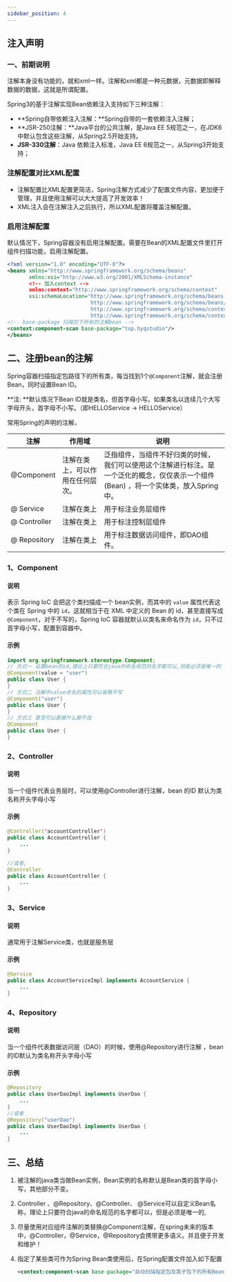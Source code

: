 ```yaml
---
sidebar_position: 4
---
```


## 注入声明

### 一、前期说明

注解本身没有功能的，就和xml一样。注解和xml都是一种元数据，元数据即解释数据的数据，这就是所谓配置。

Spring3的基于注解实现Bean依赖注入支持如下三种注解：

- **Spring自带依赖注入注解：**Spring自带的一套依赖注入注解；
- **JSR-250注解：**Java平台的公共注解，是Java EE 5规范之一，在JDK6中默认包含这些注解，从Spring2.5开始支持。
- **JSR-330注解**：Java 依赖注入标准，Java EE 6规范之一，从Spring3开始支持；

### 注解配置对比XML配置

- 注解配置比XML配置更简洁，Spring注解方式减少了配置文件内容，更加便于管理，并且使用注解可以大大提高了开发效率！
- XML注入会在注解注入之后执行，所以XML配置将覆盖注解配置。

### 启用注解配置

默认情况下，Spring容器没有启用注解配置。需要在Bean的XML配置文件里打开组件扫描功能，启用注解配置。

```xml
<?xml version="1.0" encoding="UTF-8"?>
<beans xmlns="http://www.springframework.org/schema/beans"
       xmlns:xsi="http://www.w3.org/2001/XMLSchema-instance"
       <!-- 加入context -->
       xmlns:context="http://www.springframework.org/schema/context"
       xsi:schemaLocation="http://www.springframework.org/schema/beans
                           http://www.springframework.org/schema/beans/spring-beans.xsd
                           http://www.springframework.org/schema/context 
                           http://www.springframework.org/schema/context/spring-context.xsd">
<!-- base-package 扫描包下所有的注解bean -->
<context:component-scan base-package="top.hyqstudio"/>
</beans>
```

## 二、注册bean的注解

Spring容器扫描指定包路径下的所有类，每当找到1个`@Component`注解，就会注册Bean，同时设置Bean ID。

**注: **默认情况下Bean ID就是类名，但首字母小写。如果类名以连续几个大写字母开头，首字母不小写。（即HELLOService -> HELLOService）

常用Spring的声明的注解，

| 注解         | 作用域                           | 说明                                                         |
| ------------ | -------------------------------- | ------------------------------------------------------------ |
| @Component   | 注解在类上，可以作用在任何层次。 | 泛指组件，当组件不好归类的时候，我们可以使用这个注解进行标注。是一个泛化的概念，仅仅表示一个组件 (Bean) ，将一个实体类，放入Spring中。 |
| @ Service    | 注解在类上                       | 用于标注业务层组件                                           |
| @ Controller | 注解在类上                       | 用于标注控制层组件                                           |
| @ Repository | 注解在类上                       | 用于标注数据访问组件，即DAO组件。                            |

### 1、Component

#### 说明

表示 Spring IoC 会把这个类扫描成一个 bean实例，而其中的 `value` 属性代表这个类在 Spring 中的 `id`，这就相当于在 XML 中定义的 Bean 的 id，甚至直接写成 `@Component`，对于不写的，Spring IoC 容器就默认以类名来命名作为 `id`，只不过首字母小写，配置到容器中。

#### 示例

```java
import org.springframework.stereotype.Component;
// 方式一 设置bean的id,理论上只要符合java的命名规范的名字都可以,但是必须是唯一的
@Component(value = "user")
public class User {
}
// 方式二 注解中value命名的属性可以省略不写
@Component("user")
public class User {
}
// 方式三 甚至可以直接什么都不加
@Component
public class User {
}
```

### 2、Controller

#### 说明

当一个组件代表业务层时，可以使用@Controller进行注解，bean 的ID 默认为类名称开头字母小写 

#### 示例

```java
@Controller('accountController')
public class AccountController {
    ...
}

//或者,
@Controller
public class AccountController {
    ...
}
```

### 3、Service

#### 说明

通常用于注解Service类，也就是服务层

#### 示例

```java
@Service
public class AccountServiceImpl implements AccountService {
    ...
}
```

### 4、Repository

#### 说明

当一个组件代表数据访问层（DAO）的时候，使用@Repository进行注解 ，bean 的ID默认为类名称开头字母小写

#### 示例

```java
@Repository
public class UserDaoImpl implements UserDao {
	...
}
//或者
@Repository("userDao")
public class UserDaoImpl implements UserDao {
	...
}
```

## 三、总结

1. 被注解的java类当做Bean实例，Bean实例的名称默认是Bean类的首字母小写，其他部分不变。

2. Controller 、@Repository、@Controller、 @Service可以自定义Bean名称，理论上只要符合java的命名规范的名字都可以，但是必须是唯一的,

3. 尽量使用对应组件注解的类替换@Component注解，在spring未来的版本中，@Controller，@Service，@Repository会携带更多语义。并且便于开发和维护！

4. 指定了某些类可作为Spring Bean类使用后，在Spring配置文件加入如下配置

   ```xml
   <context:component-scan base-package="自动扫描指定包及其子包下的所有Bean类"/>
   ```
